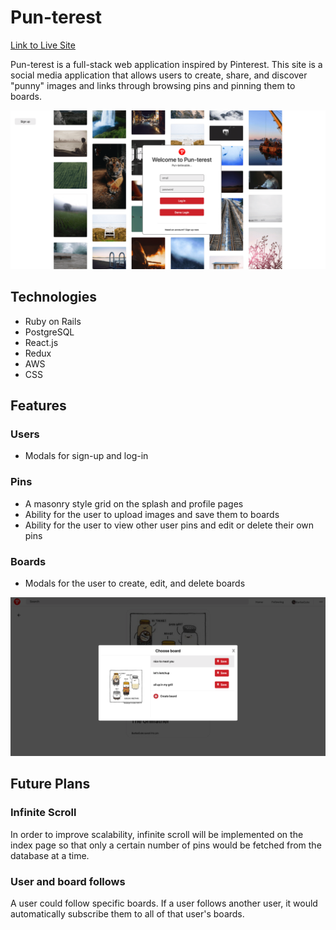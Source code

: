 # Pun-terest

[Link to Live Site](https://pinterest-aa.herokuapp.com/#/)

Pun-terest is a full-stack web application inspired by Pinterest. This site is a social media application that allows users to create, share, and discover "punny" images and links through browsing pins and pinning them to boards. 

![alt text](app/assets/images/login-page.png "Login page")

## Technologies 

* Ruby on Rails 
* PostgreSQL 
* React.js 
* Redux 
* AWS
* CSS

## Features 

### Users
* Modals for sign-up and log-in

### Pins
* A masonry style grid on the splash and profile pages
* Ability for the user to upload images and save them to boards
* Ability for the user to view other user pins and edit or delete their own pins

### Boards 
* Modals for the user to create, edit, and delete boards


![alt text](app/assets/images/pin-modal.png "Pin modal")

## Future Plans

### Infinite Scroll

In order to improve scalability, infinite scroll will be implemented on the index page so that only a certain number of pins would be fetched from the database at a time. 

### User and board follows

A user could follow specific boards. If a user follows another user, it would automatically subscribe them to all of that user's boards. 